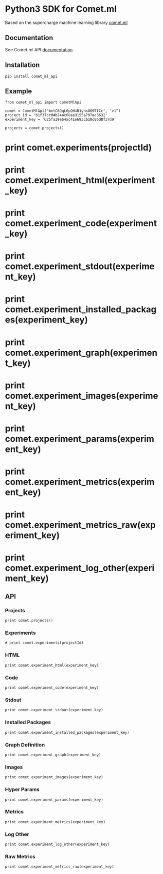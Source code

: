 # Python3 SDK for Comet.ml

Based on the supercharge machine learning library [comet.ml](http://comet.ml)

## Documentation
See Comet.ml API [documentation](https://comet.ml/docs/rest-api/endpoints/)

## Installation
`pip install comet_ml_api`


## Example
```
from comet_ml_api import CometMlApi

comet = CometMlApi("bvtC8QqL6pQH4B1yhsUO9TICc", "v1")
project_id = 'b1f37ccd4b244c68ae0155a797ac3632'
experiment_key = '625fa39eb4ac41e693cb10c0bd8f37d9'

projects = comet.projects()
```

# print comet.experiments(projectId)
# print comet.experiment_html(experiment_key)
# print comet.experiment_code(experiment_key)
# print comet.experiment_stdout(experiment_key)
# print comet.experiment_installed_packages(experiment_key)
# print comet.experiment_graph(experiment_key)
# print comet.experiment_images(experiment_key)
# print comet.experiment_params(experiment_key)
# print comet.experiment_metrics(experiment_key)
# print comet.experiment_metrics_raw(experiment_key)
# print comet.experiment_log_other(experiment_key)

## API
### Projects
```
print comet.projects()
```
### Experiments
```
# print comet.experiments(projectId)
```
### HTML
```
print comet.experiment_html(experiment_key)
```
### Code
```
print comet.experiment_code(experiment_key)
```
### Stdout
```
print comet.experiment_stdout(experiment_key)
```
### Installed Packages
```
print comet.experiment_installed_packages(experiment_key)
```
### Graph Definition
```
print comet.experiment_graph(experiment_key)
```
### Images
```
print comet.experiment_images(experiment_key)
```
### Hyper Params
```
print comet.experiment_params(experiment_key)
```
### Metrics
```
print comet.experiment_metrics(experiment_key)
```
### Log Other
```
print comet.experiment_log_other(experiment_key)
```
### Raw Metrics
```
print comet.experiment_metrics_raw(experiment_key)
```
